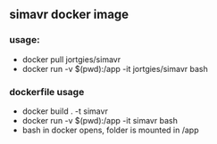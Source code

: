 ## simavr docker image
### usage:
* docker pull jortgies/simavr
* docker run -v $(pwd):/app -it jortgies/simavr bash

### dockerfile usage
* docker build . -t simavr
* docker run -v $(pwd):/app -it simavr bash
* bash in docker opens, folder is mounted in /app
